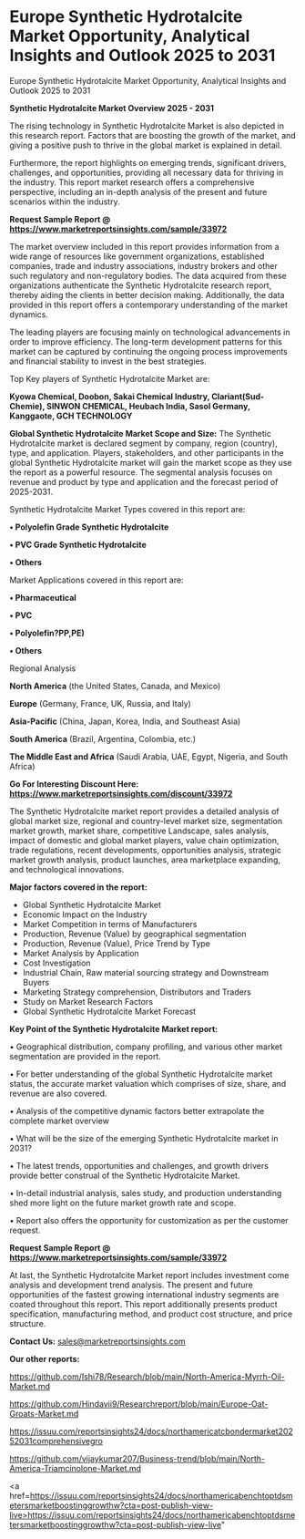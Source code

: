 # Europe Synthetic Hydrotalcite Market Opportunity, Analytical Insights and Outlook 2025 to 2031
 Europe Synthetic Hydrotalcite Market Opportunity, Analytical Insights and Outlook 2025 to 2031

<Strong> Synthetic Hydrotalcite Market Overview 2025 - 2031</strong>

The rising technology in Synthetic Hydrotalcite Market is also depicted in this research report. Factors that are boosting the growth of the market, and giving a positive push to thrive in the global market is explained in detail.

Furthermore, the report highlights on emerging trends, significant drivers, challenges, and opportunities, providing all necessary data for thriving in the industry. This report market research offers a comprehensive perspective, including an in-depth analysis of the present and future scenarios within the industry.

<strong>Request Sample Report @ <a href=https://www.marketreportsinsights.com/sample/33972>https://www.marketreportsinsights.com/sample/33972</a></strong>

The market overview included in this report provides information from a wide range of resources like government organizations, established companies, trade and industry associations, industry brokers and other such regulatory and non-regulatory bodies. The data acquired from these organizations authenticate the Synthetic Hydrotalcite research report, thereby aiding the clients in better decision making. Additionally, the data provided in this report offers a contemporary understanding of the market dynamics.

The leading players are focusing mainly on technological advancements in order to improve efficiency. The long-term development patterns for this market can be captured by continuing the ongoing process improvements and financial stability to invest in the best strategies.

Top Key players of Synthetic Hydrotalcite Market are:

<strong>Kyowa Chemical, Doobon, Sakai Chemical Industry, Clariant(Sud-Chemie), SINWON CHEMICAL, Heubach India, Sasol Germany, Kanggaote, GCH TECHNOLOGY</strong>

<strong><b>Global Synthetic Hydrotalcite Market Scope and Size:</b></strong>
The Synthetic Hydrotalcite market is declared segment by company, region (country), type, and application. Players, stakeholders, and other participants in the global Synthetic Hydrotalcite market will gain the market scope as they use the report as a powerful resource. The segmental analysis focuses on revenue and product by type and application and the forecast period of 2025-2031.

Synthetic Hydrotalcite Market Types covered in this report are:

<strong>•  Polyolefin Grade Synthetic Hydrotalcite

•  PVC Grade Synthetic Hydrotalcite

•  Others</strong>

Market Applications covered in this report are:

<strong>•  Pharmaceutical

•  PVC

•  Polyolefin?PP,PE)

•  Others</strong> 

Regional Analysis

<strong>North America</strong> (the United States, Canada, and Mexico)

<strong>Europe</strong> (Germany, France, UK, Russia, and Italy)

<strong>Asia-Pacific</strong> (China, Japan, Korea, India, and Southeast Asia)

<strong>South America</strong> (Brazil, Argentina, Colombia, etc.)

<strong>The Middle East and Africa</strong> (Saudi Arabia, UAE, Egypt, Nigeria, and South Africa)

<strong>Go For Interesting Discount Here: <a href=https://www.marketreportsinsights.com/discount/33972>https://www.marketreportsinsights.com/discount/33972</a></strong>

The Synthetic Hydrotalcite market report provides a detailed analysis of global market size, regional and country-level market size, segmentation market growth, market share, competitive Landscape, sales analysis, impact of domestic and global market players, value chain optimization, trade regulations, recent developments, opportunities analysis, strategic market growth analysis, product launches, area marketplace expanding, and technological innovations.

<strong><b>Major factors covered in the report:</b></strong>
<ul>
  <li>Global Synthetic Hydrotalcite Market </li>
  <li>Economic Impact on the Industry</li>
  <li>Market Competition in terms of Manufacturers</li>
  <li>Production, Revenue (Value) by geographical segmentation</li>
  <li>Production, Revenue (Value), Price Trend by Type</li>
  <li>Market Analysis by Application</li>
  <li>Cost Investigation</li>
  <li>Industrial Chain, Raw material sourcing strategy and Downstream Buyers</li>
  <li>Marketing Strategy comprehension, Distributors and Traders</li>
  <li>Study on Market Research Factors</li>
  <li>Global Synthetic Hydrotalcite Market Forecast</li>
</ul>

<strong><b>Key Point of the Synthetic Hydrotalcite Market report:</b></strong>

• Geographical distribution, company profiling, and various other market segmentation are provided in the report.

• For better understanding of the global Synthetic Hydrotalcite market status, the accurate market valuation which comprises of size, share, and revenue are also covered.

• Analysis of the competitive dynamic factors better extrapolate the complete market overview

• What will be the size of the emerging Synthetic Hydrotalcite market in 2031?

• The latest trends, opportunities and challenges, and growth drivers provide better construal of the Synthetic Hydrotalcite Market.

• In-detail industrial analysis, sales study, and production understanding shed more light on the future market growth rate and scope.

• Report also offers the opportunity for customization as per the customer request.

<strong>Request Sample Report @ <a href=https://www.marketreportsinsights.com/sample/33972>https://www.marketreportsinsights.com/sample/33972</a></strong>

At last, the Synthetic Hydrotalcite Market report includes investment come analysis and development trend analysis. The present and future opportunities of the fastest growing international industry segments are coated throughout this report. This report additionally presents product specification, manufacturing method, and product cost structure, and price structure.

<strong>Contact Us:</strong>
sales@marketreportsinsights.com

<strong>Our other reports:</strong>

<a href=https://github.com/Ishi78/Research/blob/main/North-America-Myrrh-Oil-Market.md>https://github.com/Ishi78/Research/blob/main/North-America-Myrrh-Oil-Market.md</a>

<a href=https://github.com/Hindavii9/Researchreport/blob/main/Europe-Oat-Groats-Market.md>https://github.com/Hindavii9/Researchreport/blob/main/Europe-Oat-Groats-Market.md</a>

<a href=https://issuu.com/reportsinsights24/docs/northamericatcbondermarket20252031comprehensivegro>https://issuu.com/reportsinsights24/docs/northamericatcbondermarket20252031comprehensivegro</a>

<a href=https://github.com/vijaykumar207/Business-trend/blob/main/North-America-Triamcinolone-Market.md>https://github.com/vijaykumar207/Business-trend/blob/main/North-America-Triamcinolone-Market.md</a>

<a href=https://issuu.com/reportsinsights24/docs/northamericabenchtoptdsmetersmarketboostinggrowthw?cta=post-publish-view-live>https://issuu.com/reportsinsights24/docs/northamericabenchtoptdsmetersmarketboostinggrowthw?cta=post-publish-view-live</a>"
